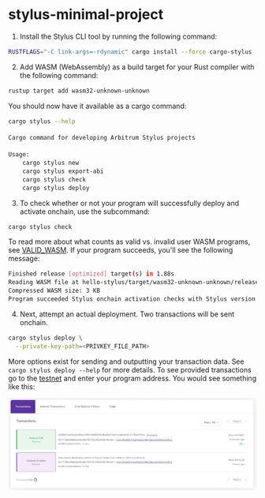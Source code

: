 # stylus-minimal-project

1. Install the Stylus CLI tool by running the following command:

```bash
RUSTFLAGS="-C link-args=-rdynamic" cargo install --force cargo-stylus
```

2. Add WASM (WebAssembly) as a build target for your Rust compiler with the following command:

```bash
rustup target add wasm32-unknown-unknown
```

You should now have it available as a cargo command:

```bash
cargo stylus --help

Cargo command for developing Arbitrum Stylus projects

Usage:
    cargo stylus new
    cargo stylus export-abi
    cargo stylus check
    cargo stylus deploy
```

3. To check whether or not your program will successfully deploy and activate onchain, use the subcommand:

```bash
cargo stylus check
```

To read more about what counts as valid vs. invalid user WASM programs, see [VALID_WASM](https://github.com/OffchainLabs/cargo-stylus/blob/main/VALID_WASM.md). If your program succeeds, you'll see the following message:

```bash
Finished release [optimized] target(s) in 1.88s
Reading WASM file at hello-stylus/target/wasm32-unknown-unknown/release/hello-stylus.wasm
Compressed WASM size: 3 KB
Program succeeded Stylus onchain activation checks with Stylus version: 1
```

4. Next, attempt an actual deployment. Two transactions will be sent onchain.

```bash
cargo stylus deploy \
  --private-key-path=<PRIVKEY_FILE_PATH>
```

More options exist for sending and outputting your transaction data. See ```cargo stylus deploy --help``` for more details.
To see provided transactions go to the [testnet](https://stylus-testnet-explorer.arbitrum.io/) and enter your program address. You would see something like this:

<img src="transactions.jpg" alt="transactions" width="1200px" />